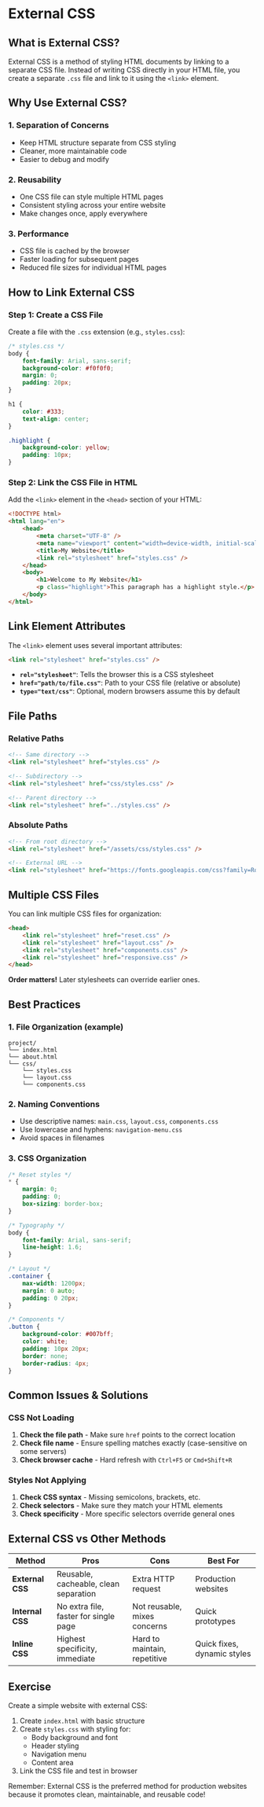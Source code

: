# External CSS

## What is External CSS?

External CSS is a method of styling HTML documents by linking to a separate CSS file. Instead of writing CSS directly in your HTML file, you create a separate `.css` file and link to it using the `<link>` element.

## Why Use External CSS?

### 1. Separation of Concerns

-   Keep HTML structure separate from CSS styling
-   Cleaner, more maintainable code
-   Easier to debug and modify

### 2. Reusability

-   One CSS file can style multiple HTML pages
-   Consistent styling across your entire website
-   Make changes once, apply everywhere

### 3. Performance

-   CSS file is cached by the browser
-   Faster loading for subsequent pages
-   Reduced file sizes for individual HTML pages

## How to Link External CSS

### Step 1: Create a CSS File

Create a file with the `.css` extension (e.g., `styles.css`):

```css
/* styles.css */
body {
    font-family: Arial, sans-serif;
    background-color: #f0f0f0;
    margin: 0;
    padding: 20px;
}

h1 {
    color: #333;
    text-align: center;
}

.highlight {
    background-color: yellow;
    padding: 10px;
}
```

### Step 2: Link the CSS File in HTML

Add the `<link>` element in the `<head>` section of your HTML:

```html
<!DOCTYPE html>
<html lang="en">
    <head>
        <meta charset="UTF-8" />
        <meta name="viewport" content="width=device-width, initial-scale=1.0" />
        <title>My Website</title>
        <link rel="stylesheet" href="styles.css" />
    </head>
    <body>
        <h1>Welcome to My Website</h1>
        <p class="highlight">This paragraph has a highlight style.</p>
    </body>
</html>
```

## Link Element Attributes

The `<link>` element uses several important attributes:

```html
<link rel="stylesheet" href="styles.css" />
```

-   **`rel="stylesheet"`**: Tells the browser this is a CSS stylesheet
-   **`href="path/to/file.css"`**: Path to your CSS file (relative or absolute)
-   **`type="text/css"`**: Optional, modern browsers assume this by default

## File Paths

### Relative Paths

```html
<!-- Same directory -->
<link rel="stylesheet" href="styles.css" />

<!-- Subdirectory -->
<link rel="stylesheet" href="css/styles.css" />

<!-- Parent directory -->
<link rel="stylesheet" href="../styles.css" />
```

### Absolute Paths

```html
<!-- From root directory -->
<link rel="stylesheet" href="/assets/css/styles.css" />

<!-- External URL -->
<link rel="stylesheet" href="https://fonts.googleapis.com/css?family=Roboto" />
```

## Multiple CSS Files

You can link multiple CSS files for organization:

```html
<head>
    <link rel="stylesheet" href="reset.css" />
    <link rel="stylesheet" href="layout.css" />
    <link rel="stylesheet" href="components.css" />
    <link rel="stylesheet" href="responsive.css" />
</head>
```

**Order matters!** Later stylesheets can override earlier ones.

## Best Practices

### 1. File Organization (example)

```
project/
└── index.html
└── about.html
└── css/
    └── styles.css
    └── layout.css
    └── components.css
```

### 2. Naming Conventions

-   Use descriptive names: `main.css`, `layout.css`, `components.css`
-   Use lowercase and hyphens: `navigation-menu.css`
-   Avoid spaces in filenames

### 3. CSS Organization

```css
/* Reset styles */
* {
    margin: 0;
    padding: 0;
    box-sizing: border-box;
}

/* Typography */
body {
    font-family: Arial, sans-serif;
    line-height: 1.6;
}

/* Layout */
.container {
    max-width: 1200px;
    margin: 0 auto;
    padding: 0 20px;
}

/* Components */
.button {
    background-color: #007bff;
    color: white;
    padding: 10px 20px;
    border: none;
    border-radius: 4px;
}
```

## Common Issues & Solutions

### CSS Not Loading

1. **Check the file path** - Make sure `href` points to the correct location
2. **Check file name** - Ensure spelling matches exactly (case-sensitive on some servers)
3. **Check browser cache** - Hard refresh with `Ctrl+F5` or `Cmd+Shift+R`

### Styles Not Applying

1. **Check CSS syntax** - Missing semicolons, brackets, etc.
2. **Check selectors** - Make sure they match your HTML elements
3. **Check specificity** - More specific selectors override general ones

## External CSS vs Other Methods

| Method           | Pros                                  | Cons                         | Best For                    |
| ---------------- | ------------------------------------- | ---------------------------- | --------------------------- |
| **External CSS** | Reusable, cacheable, clean separation | Extra HTTP request           | Production websites         |
| **Internal CSS** | No extra file, faster for single page | Not reusable, mixes concerns | Quick prototypes            |
| **Inline CSS**   | Highest specificity, immediate        | Hard to maintain, repetitive | Quick fixes, dynamic styles |

## Exercise

Create a simple website with external CSS:

1. Create `index.html` with basic structure
2. Create `styles.css` with styling for:
    - Body background and font
    - Header styling
    - Navigation menu
    - Content area
3. Link the CSS file and test in browser

Remember: External CSS is the preferred method for production websites because it promotes clean, maintainable, and reusable code!
